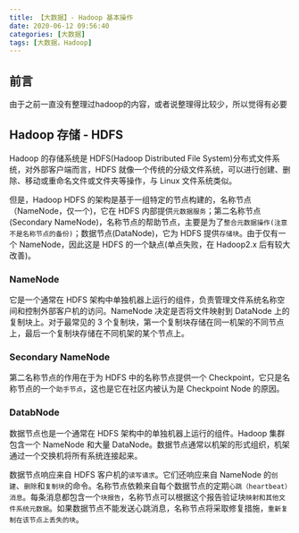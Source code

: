 ```yaml
---
title: 【大数据】- Hadoop 基本操作
date: 2020-06-12 09:56:40
categories: [大数据]
tags: [大数据，Hadoop]
---
```


## 前言

由于之前一直没有整理过hadoop的内容，或者说整理得比较少，所以觉得有必要

<!-- more -->

## Hadoop 存储 - HDFS

Hadoop 的存储系统是 HDFS(Hadoop Distributed File System)分布式文件系统，对外部客户端而言，HDFS 就像一个传统的分级文件系统，可以进行创建、删除、移动或重命名文件或文件夹等操作，与 Linux 文件系统类似。

但是，Hadoop HDFS 的架构是基于一组特定的节点构建的，名称节点（NameNode，仅一个)，它在 HDFS 内部提供`元数据服务`；第二名称节点(Secondary NameNode)，名称节点的帮助节点，主要是为了`整合元数据操作(注意不是名称节点的备份)`；数据节点(DataNode)，它为 HDFS 提供`存储块`。由于仅有一个 NameNode，因此这是 HDFS 的一个缺点(单点失败，在 Hadoop2.x 后有较大改善)。

### NameNode

它是一个通常在 HDFS 架构中单独机器上运行的组件，负责管理文件系统名称空间和控制外部客户机的访问。NameNode 决定是否将文件映射到 DataNode 上的复制块上。对于最常见的 3 个复制块，第一个复制块存储在同一机架的不同节点上，最后一个复制块存储在不同机架的某个节点上。

### Secondary NameNode

第二名称节点的作用在于为 HDFS 中的名称节点提供一个 Checkpoint，它只是名称节点的一个`助手节点`，这也是它在社区内被认为是 Checkpoint Node 的原因。

### DatabNode

数据节点也是一个通常在 HDFS 架构中的单独机器上运行的组件。Hadoop 集群包含一个 NameNode 和大量 DataNode。数据节点通常以机架的形式组织，机架通过一个交换机将所有系统连接起来。

数据节点响应来自 HDFS 客户机的`读写请求`。它们还响应来自 NameNode 的`创建`、`删除`和`复制块`的命令。名称节点依赖来自每个数据节点的定期`心跳（heartbeat）消息`。每条消息都包含一个`块报告`，名称节点可以根据这个报告验证块`映射和其他文件系统元数据`。如果数据节点不能发送心跳消息，名称节点将采取修复措施，`重新复制在该节点上丢失的块`。
